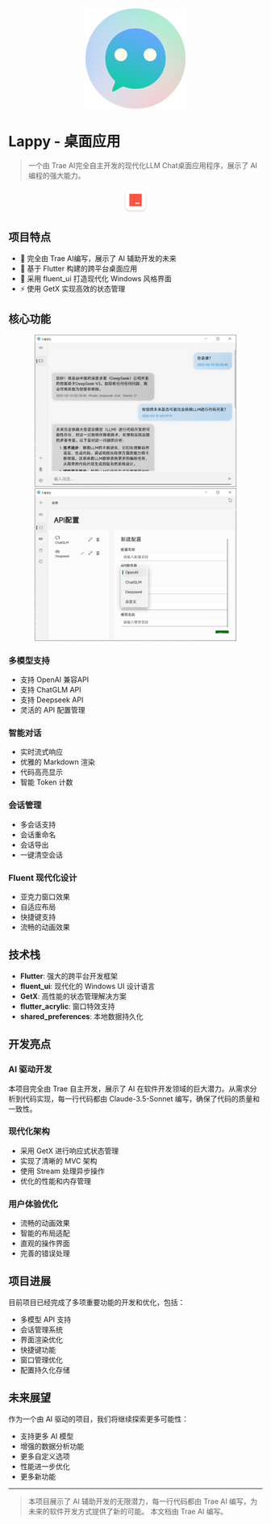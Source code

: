 <p align="center">
  <img src="assets/images/Lappy.png" width="200" alt="Lappy Logo">
</p>

# Lappy - 桌面应用

> 一个由 Trae AI完全自主开发的现代化LLM Chat桌面应用程序，展示了 AI 编程的强大能力。

<p align="center">
  <img src="assets/images/trae.png" width="50" alt="Trae AI Logo">
</p>

## 项目特点

- 🤖 完全由 Trae AI编写，展示了 AI 辅助开发的未来
- 🎯 基于 Flutter 构建的跨平台桌面应用
- 🎨 采用 fluent_ui 打造现代化 Windows 风格界面
- ⚡ 使用 GetX 实现高效的状态管理

## 核心功能

<p align="center">
  <img src="assets\screenshots\screenshots_mainwindow.png" width="400" alt="screenshots_main_window Logo">
  <img src="assets\screenshots\screenshots_setting.png" width="400" alt="screenshots_setting Logo">
</p>

<p align="center">
  
</p>

### 多模型支持
- 支持 OpenAI 兼容API
- 支持 ChatGLM API
- 支持 Deepseek API
- 灵活的 API 配置管理

### 智能对话
- 实时流式响应
- 优雅的 Markdown 渲染
- 代码高亮显示
- 智能 Token 计数

### 会话管理
- 多会话支持
- 会话重命名
- 会话导出
- 一键清空会话

### Fluent 现代化设计
- 亚克力窗口效果
- 自适应布局
- 快捷键支持
- 流畅的动画效果

## 技术栈

- **Flutter**: 强大的跨平台开发框架
- **fluent_ui**: 现代化的 Windows UI 设计语言
- **GetX**: 高性能的状态管理解决方案
- **flutter_acrylic**: 窗口特效支持
- **shared_preferences**: 本地数据持久化

## 开发亮点

### AI 驱动开发
本项目完全由 Trae 自主开发，展示了 AI 在软件开发领域的巨大潜力。从需求分析到代码实现，每一行代码都由 Claude-3.5-Sonnet 编写，确保了代码的质量和一致性。

### 现代化架构
- 采用 GetX 进行响应式状态管理
- 实现了清晰的 MVC 架构
- 使用 Stream 处理异步操作
- 优化的性能和内存管理

### 用户体验优化
- 流畅的动画效果
- 智能的布局适配
- 直观的操作界面
- 完善的错误处理

## 项目进展

目前项目已经完成了多项重要功能的开发和优化，包括：
- 多模型 API 支持
- 会话管理系统
- 界面渲染优化
- 快捷键功能
- 窗口管理优化
- 配置持久化存储

## 未来展望

作为一个由 AI 驱动的项目，我们将继续探索更多可能性：
- 支持更多 AI 模型
- 增强的数据分析功能
- 更多自定义选项
- 性能进一步优化
- 更多新功能

---

> 本项目展示了 AI 辅助开发的无限潜力，每一行代码都由 Trae AI 编写，为未来的软件开发方式提供了新的可能。
> 本文档由 Trae AI 编写。